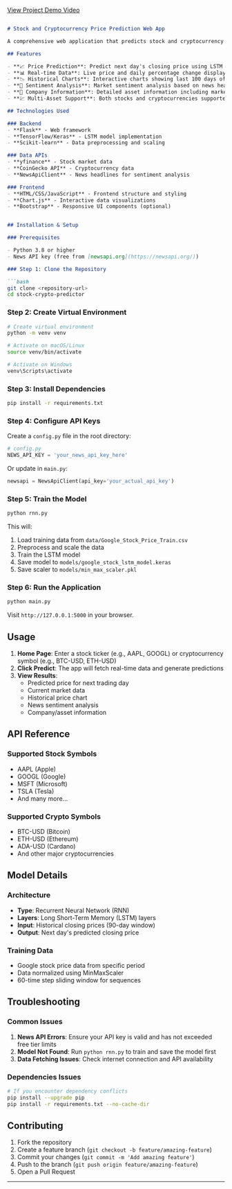 [View Project Demo Video](https://drive.google.com/file/d/1Hg1ZxplE20vCEb0p8oXF31_iKRYuH7f1/view?usp=sharing)
```markdown

# Stock and Cryptocurrency Price Prediction Web App

A comprehensive web application that predicts stock and cryptocurrency prices using LSTM neural networks, featuring real-time market data, historical charts, and sentiment analysis.

## Features

- **📈 Price Prediction**: Predict next day's closing price using LSTM neural networks
- **📊 Real-time Data**: Live price and daily percentage change display
- **📉 Historical Charts**: Interactive charts showing last 100 days of price data
- **📰 Sentiment Analysis**: Market sentiment analysis based on news headlines (Bullish 🐂, Bearish 🐻, or Neutral)
- **🏢 Company Information**: Detailed asset information including market cap and volume
- **💹 Multi-Asset Support**: Both stocks and cryptocurrencies supported

## Technologies Used

### Backend
- **Flask** - Web framework
- **TensorFlow/Keras** - LSTM model implementation
- **Scikit-learn** - Data preprocessing and scaling

### Data APIs
- **yfinance** - Stock market data
- **CoinGecko API** - Cryptocurrency data
- **NewsApiClient** - News headlines for sentiment analysis

### Frontend
- **HTML/CSS/JavaScript** - Frontend structure and styling
- **Chart.js** - Interactive data visualizations
- **Bootstrap** - Responsive UI components (optional)


## Installation & Setup

### Prerequisites

- Python 3.8 or higher
- News API key (free from [newsapi.org](https://newsapi.org/))

### Step 1: Clone the Repository

```bash
git clone <repository-url>
cd stock-crypto-predictor
```

### Step 2: Create Virtual Environment

```bash
# Create virtual environment
python -m venv venv

# Activate on macOS/Linux
source venv/bin/activate

# Activate on Windows
venv\Scripts\activate
```

### Step 3: Install Dependencies

```bash
pip install -r requirements.txt
```

### Step 4: Configure API Keys

Create a `config.py` file in the root directory:

```python
# config.py
NEWS_API_KEY = 'your_news_api_key_here'
```

Or update in `main.py`:
```python
newsapi = NewsApiClient(api_key='your_actual_api_key')
```

### Step 5: Train the Model

```bash
python rnn.py
```

This will:
1. Load training data from `data/Google_Stock_Price_Train.csv`
2. Preprocess and scale the data
3. Train the LSTM model
4. Save model to `models/google_stock_lstm_model.keras`
5. Save scaler to `models/min_max_scaler.pkl`

### Step 6: Run the Application

```bash
python main.py
```

Visit `http://127.0.0.1:5000` in your browser.

## Usage

1. **Home Page**: Enter a stock ticker (e.g., AAPL, GOOGL) or cryptocurrency symbol (e.g., BTC-USD, ETH-USD)
2. **Click Predict**: The app will fetch real-time data and generate predictions
3. **View Results**:
   - Predicted price for next trading day
   - Current market data
   - Historical price chart
   - News sentiment analysis
   - Company/asset information

## API Reference

### Supported Stock Symbols
- AAPL (Apple)
- GOOGL (Google)
- MSFT (Microsoft)
- TSLA (Tesla)
- And many more...

### Supported Crypto Symbols
- BTC-USD (Bitcoin)
- ETH-USD (Ethereum)
- ADA-USD (Cardano)
- And other major cryptocurrencies

## Model Details

### Architecture
- **Type**: Recurrent Neural Network (RNN)
- **Layers**: Long Short-Term Memory (LSTM) layers
- **Input**: Historical closing prices (90-day window)
- **Output**: Next day's predicted closing price

### Training Data
- Google stock price data from specific period
- Data normalized using MinMaxScaler
- 60-time step sliding window for sequences

## Troubleshooting

### Common Issues

1. **News API Errors**: Ensure your API key is valid and has not exceeded free tier limits
2. **Model Not Found**: Run `python rnn.py` to train and save the model first
3. **Data Fetching Issues**: Check internet connection and API availability

### Dependencies Issues

```bash
# If you encounter dependency conflicts
pip install --upgrade pip
pip install -r requirements.txt --no-cache-dir
```

## Contributing

1. Fork the repository
2. Create a feature branch (`git checkout -b feature/amazing-feature`)
3. Commit your changes (`git commit -m 'Add amazing feature'`)
4. Push to the branch (`git push origin feature/amazing-feature`)
5. Open a Pull Request

---


```

